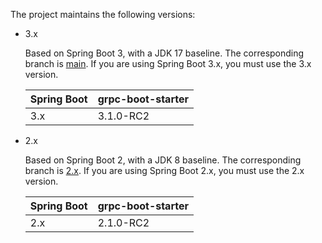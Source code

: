The project maintains the following versions:

- 3.x

  Based on Spring Boot 3, with a JDK 17 baseline. The corresponding branch is [main](https://github.com/DanielLiu1123/grpc-starter/). If you are using Spring Boot 3.x, you must use the 3.x version.

  | Spring Boot | grpc-boot-starter |
  |-------------|-------------------|
  | 3.x         | 3.1.0-RC2         |

- 2.x

  Based on Spring Boot 2, with a JDK 8 baseline. The corresponding branch is [2.x](https://github.com/DanielLiu1123/grpc-starter/tree/2.x). If you are using Spring Boot 2.x, you must use the 2.x version.

  | Spring Boot | grpc-boot-starter |
  |-------------|-------------------|
  | 2.x         | 2.1.0-RC2         |